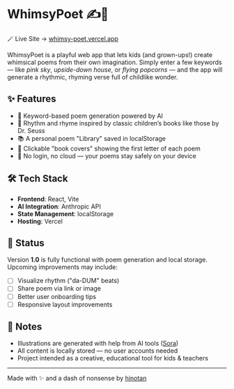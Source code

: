# WhimsyPoet ✍️📜

🪄 Live Site → [whimsy-poet.vercel.app](https://whimsy-poet.vercel.app)

WhimsyPoet is a playful web app that lets kids (and grown-ups!) create whimsical poems from their own imagination. Simply enter a few keywords — like *pink sky*, *upside-down house*, or *flying popcorns* — and the app will generate a rhythmic, rhyming verse full of childlike wonder.

## ✨ Features

* 🎨 Keyword-based poem generation powered by AI
* 📝 Rhythm and rhyme inspired by classic children’s books like those by Dr. Seuss
* 📚 A personal poem "Library" saved in localStorage
* 📖 Clickable "book covers" showing the first letter of each poem
* 💾 No login, no cloud — your poems stay safely on your device

## 🛠 Tech Stack

- **Frontend**: React, Vite
- **AI Integration**: Anthropic API
- **State Management**: localStorage
- **Hosting**: Vercel

## 🚧 Status

Version **1.0** is fully functional with poem generation and local storage. Upcoming improvements may include:

- [ ] Visualize rhythm ("da-DUM" beats)
- [ ] Share poem via link or image
- [ ] Better user onboarding tips
- [ ] Responsive layout improvements

## 📓 Notes

- Illustrations are generated with help from AI tools ([Sora](https://sora.chatgpt.com/))
- All content is locally stored — no user accounts needed
- Project intended as a creative, educational tool for kids & teachers

---

Made with ✨ and a dash of nonsense by [hinotan](https://github.com/hinotan-dev)
